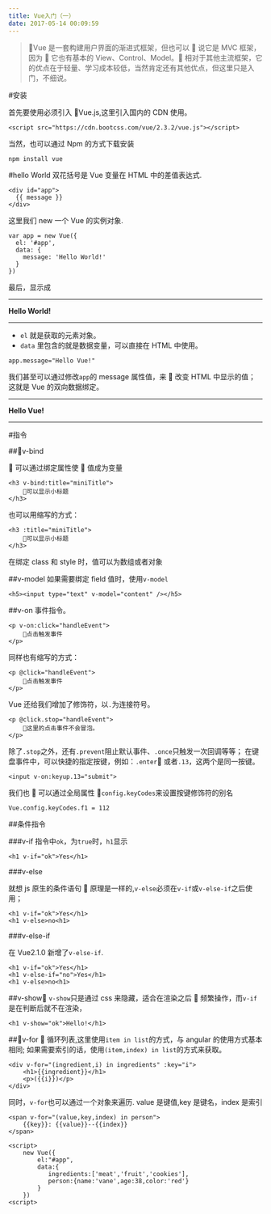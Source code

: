 ```yaml
---
title: Vue入门（一）
date: 2017-05-14 00:09:59
---
```


> Vue 是一套构建用户界面的渐进式框架，但也可以  说它是 MVC 框架，因为  它也有基本的 View、Control、Model。 相对于其他主流框架，它的优点在于轻量、学习成本较低，当然肯定还有其他优点，但这里只是入门，不细说。

#安装

首先要使用必须引入 Vue.js,这里引入国内的 CDN 使用。

```
<script src="https://cdn.bootcss.com/vue/2.3.2/vue.js"></script>

```

当然，也可以通过 Npm 的方式下载安装

```
npm install vue
```

#hello World
双花括号是 Vue 变量在 HTML 中的差值表达式.

```
<div id="app">
  {{ message }}
</div>
```

这里我们 new 一个 Vue 的实例对象.

```
var app = new Vue({
  el: '#app',
  data: {
    message: 'Hello World!'
  }
})
```

最后，显示成

---

**Hello World!**

---

- `el` 就是获取的元素对象。
- `data` 里包含的就是数据变量，可以直接在 HTML 中使用。

```
app.message="Hello Vue!"
```

我们甚至可以通过修改`app`的 message 属性值，来  改变 HTML 中显示的值；这就是 Vue 的双向数据绑定。

---

**Hello Vue!**

---

#指令

##v-bind

 可以通过绑定属性使  值成为变量

```
<h3 v-bind:title="miniTitle">
    可以显示小标题
</h3>
```

也可以用缩写的方式：

```
<h3 :title="miniTitle">
    可以显示小标题
</h3>
```

在绑定 class 和 style 时，值可以为数组或者对象

##v-model
如果需要绑定 field 值时，使用`v-model`

```
<h5><input type="text" v-model="content" /></h5>

```

##v-on
事件指令。

```
<p v-on:click="handleEvent">
    点击触发事件
</p>
```

同样也有缩写的方式：

```
<p @click="handleEvent">
    点击触发事件
</p>
```

Vue 还给我们增加了修饰符，以`.`为连接符号。

```
<p @click.stop="handleEvent">
    这里的点击事件不会冒泡。
</p>
```

除了`.stop`之外，还有`.prevent`阻止默认事件、`.once`只触发一次回调等等；
在键盘事件中，可以快捷的指定按键，例如：`.enter` 或者`.13`，这两个是同一按键。

```
<input v-on:keyup.13="submit">

```

我们也  可以通过全局属性 `config.keyCodes`来设置按键修饰符的别名

```
Vue.config.keyCodes.f1 = 112
```

##条件指令

###v-if
指令中`ok`，为`true`时，`h1`显示

```
<h1 v-if="ok">Yes</h1>
```

###v-else

就想 js 原生的条件语句  原理是一样的,`v-else`必须在`v-if`或`v-else-if`之后使用；

```
<h1 v-if="ok">Yes</h1>
<h1 v-else>no<h1>
```

###v-else-if

在 Vue2.1.0 新增了`v-else-if`.

```
<h1 v-if="ok">Yes</h1>
<h1 v-else-if="no">Yes</h1>
<h1 v-else>no<h1>
```

##v-show
`v-show`只是通过 css 来隐藏，适合在渲染之后  频繁操作，而`v-if`是在判断后就不在渲染，

```
<h1 v-show="ok">Hello!</h1>
```

##v-for
 循环列表,这里使用`item in list`的方式，与 angular 的使用方式基本相同;
如果需要索引的话，使用`(item,index) in list`的方式来获取。

```
<div v-for="(ingredient,i) in ingredients" :key="i">
    <h1>{{ingredient}}</h1>
    <p>({{i}})</p>
</div>
```

同时，`v-for`也可以通过一个对象来遍历.
value 是键值,key 是键名，index 是索引

```
<span v-for="(value,key,index) in person">
    {{key}}: {{value}}--{{index}}
</span>
```

```
<script>
    new Vue({
		el:"#app",
		data:{
		   ingredients:['meat','fruit','cookies'],
           person:{name:'vane',age:38,color:'red'}
		}
	})
<script>
```
